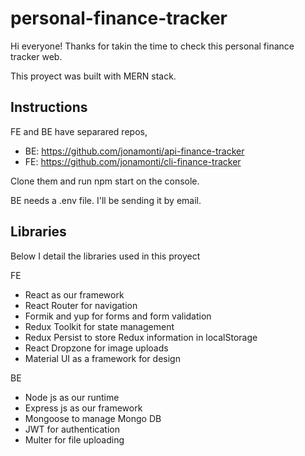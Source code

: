 # personal-finance-tracker

Hi everyone! Thanks for takin the time to check this personal finance tracker web.

This proyect was built with MERN stack.

Instructions
-------------

FE and BE have separared repos, 
  - BE: https://github.com/jonamonti/api-finance-tracker
  - FE: https://github.com/jonamonti/cli-finance-tracker

Clone them and run npm start on the console.

BE needs a .env file. I'll be sending it by email.

Libraries
---------

Below I detail the libraries used in this proyect

FE
- React as our framework
- React Router for navigation
- Formik and yup for forms and form validation
- Redux Toolkit for state management
- Redux Persist to store Redux information in localStorage
- React Dropzone for image uploads
- Material UI as a framework for design

BE
- Node js as our runtime
- Express js as our framework
- Mongoose to manage Mongo DB
- JWT for authentication
- Multer for file uploading
